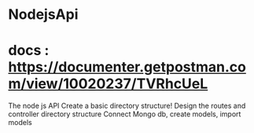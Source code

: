 # NodejsApi
# docs : https://documenter.getpostman.com/view/10020237/TVRhcUeL
The node js API
Create a basic directory structure!
Design the routes and controller directory structure
Connect Mongo db, create models, import models

